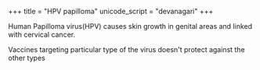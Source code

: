 +++
title = "HPV papilloma"
unicode_script = "devanagari"
+++

Human Papilloma virus(HPV) causes skin growth in genital areas and linked with cervical cancer.

Vaccines targeting particular type of the virus doesn't protect against the other types